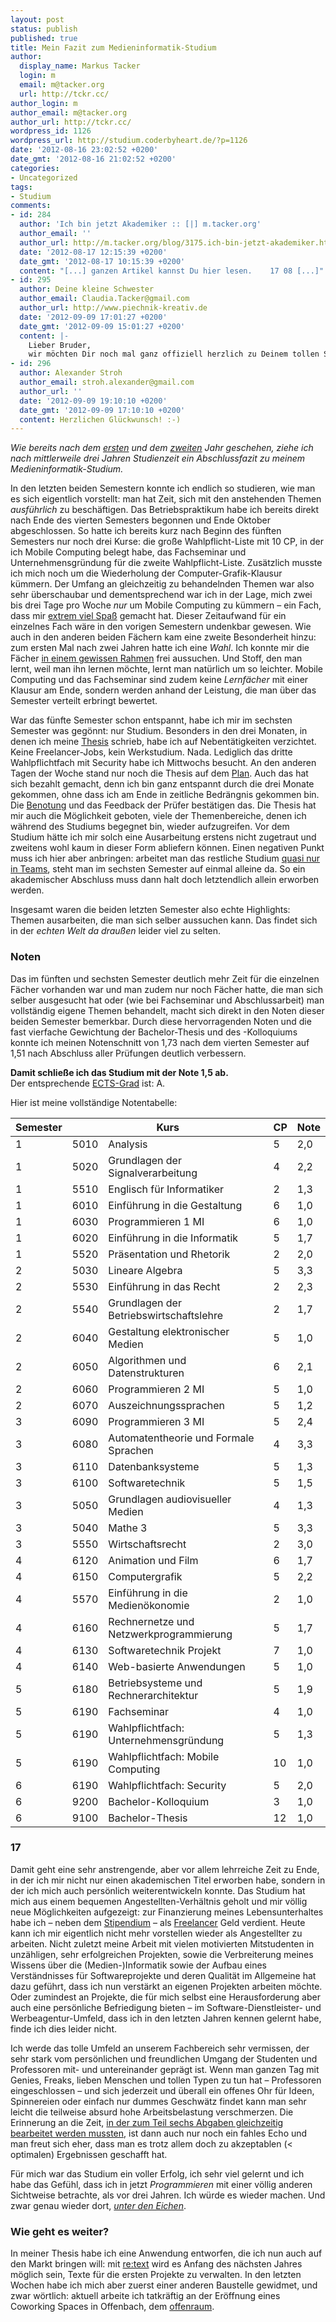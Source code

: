 ```yaml
---
layout: post
status: publish
published: true
title: Mein Fazit zum Medieninformatik-Studium
author:
  display_name: Markus Tacker
  login: m
  email: m@tacker.org
  url: http://tckr.cc/
author_login: m
author_email: m@tacker.org
author_url: http://tckr.cc/
wordpress_id: 1126
wordpress_url: http://studium.coderbyheart.de/?p=1126
date: '2012-08-16 23:02:52 +0200'
date_gmt: '2012-08-16 21:02:52 +0200'
categories:
- Uncategorized
tags:
- Studium
comments:
- id: 284
  author: 'Ich bin jetzt Akademiker :: [|] m.tacker.org'
  author_email: ''
  author_url: http://m.tacker.org/blog/3175.ich-bin-jetzt-akademiker.html
  date: '2012-08-17 12:15:39 +0200'
  date_gmt: '2012-08-17 10:15:39 +0200'
  content: "[...] ganzen Artikel kannst Du hier lesen.    17 08 [...]"
- id: 295
  author: Deine kleine Schwester
  author_email: Claudia.Tacker@gmail.com
  author_url: http://www.piechnik-kreativ.de
  date: '2012-09-09 17:01:27 +0200'
  date_gmt: '2012-09-09 15:01:27 +0200'
  content: |-
    Lieber Bruder,
    wir möchten Dir noch mal ganz offiziell herzlich zu Deinem tollen Studienabschluss gratulieren. An dieser Stelle muss ich mal wieder neidvoll anerkennen: Du bist und bleibst einfach ein Streber ;-) Aber das hast Du Dir voll und ganz verdient! Mach weiter so und verfolge Deine Ziele. Wir wünschen Dir weiterhin viel Erfolg bei all Deinen Projekten. Viele liebe Grüße, Claudi&amp;Olli
- id: 296
  author: Alexander Stroh
  author_email: stroh.alexander@gmail.com
  author_url: ''
  date: '2012-09-09 19:10:10 +0200'
  date_gmt: '2012-09-09 17:10:10 +0200'
  content: Herzlichen Glückwunsch! :-)
---
```

<p><em>Wie bereits nach dem <a href="http://studium.coderbyheart.de/zwischenfazit-nach-einem-jahr" title="Zwischenfazit nach einem Jahr">ersten</a> und dem <a href="http://studium.coderbyheart.de/zwischenfazit-nach-zwei-jahren" title="Zwischenfazit nach zwei Jahren">zweiten</a> Jahr geschehen, ziehe ich nach mittlerweile drei Jahren Studienzeit ein Abschlussfazit zu meinem Medieninformatik-Studium.</em></p>
<p>In den letzten beiden Semestern konnte ich endlich so studieren, wie man es sich eigentlich vorstellt: man hat Zeit, sich mit den anstehenden Themen <em>ausführlich</em> zu beschäftigen. Das Betriebspraktikum habe ich bereits direkt nach Ende des vierten Semesters begonnen und Ende Oktober abgeschlossen. So hatte ich bereits kurz nach Beginn des fünften Semesters nur noch drei Kurse: die große Wahlpflicht-Liste mit 10 CP, in der ich Mobile Computing belegt habe, das Fachseminar und Unternehmensgründung für die zweite Wahlpflicht-Liste. Zusätzlich musste ich mich noch um die Wiederholung der Computer-Grafik-Klausur kümmern. Der Umfang an gleichzeitig zu behandelnden Themen war also sehr überschaubar und dementsprechend war ich in der Lage, mich zwei bis drei Tage pro Woche <em>nur</em> um Mobile Computing zu kümmern &ndash; ein Fach, dass mir <a href="http://studium.coderbyheart.de/projektergebnis-mobile-computing">extrem viel Spaß</a> gemacht hat. Dieser Zeitaufwand für ein einzelnes Fach wäre in den vorigen Semestern undenkbar gewesen. Wie auch in den anderen beiden Fächern kam eine zweite Besonderheit hinzu: zum ersten Mal nach zwei Jahren hatte ich eine <em>Wahl</em>. Ich konnte mir die Fächer <a href="http://studium.coderbyheart.de/listenfaecher">in einem gewissen Rahmen</a> frei aussuchen. Und Stoff, den man lernt, weil man ihn lernen möchte, lernt man natürlich um so leichter. Mobile Computing und das Fachseminar sind zudem keine <em>Lernfächer</em> mit einer Klausur am Ende, sondern werden anhand der Leistung, die man über das Semester verteilt erbringt bewertet.</p>
<p>War das fünfte Semester schon entspannt, habe ich mir im sechsten Semester was gegönnt: nur Studium. Besonders in den drei Monaten, in denen ich meine <a href="http://studium.coderbyheart.de/thesis-abstract" title="Thesis: Abstract">Thesis</a> schrieb, habe ich auf Nebentätigkeiten verzichtet. Keine Freelancer-Jobs, kein Werkstudium. Nada. Lediglich das dritte Wahlpflichtfach mit Security habe ich Mittwochs besucht. An den anderen Tagen der Woche stand nur noch die Thesis auf dem <a href="http://studium.coderbyheart.de/zeitplan-fur-die-thesis" title="Zeitplan für die Thesis">Plan</a>. Auch das hat sich bezahlt gemacht, denn ich bin ganz entspannt durch die drei Monate gekommen, ohne dass ich am Ende in zeitliche Bedrängnis gekommen bin. Die <a href="http://studium.coderbyheart.de/thesis-10" title="Thesis: 1,0">Benotung</a> und das Feedback der Prüfer bestätigen das. Die Thesis hat mir auch die Möglichkeit geboten, viele der Themenbereiche, denen ich während des Studiums begegnet bin, wieder aufzugreifen. Vor dem Studium hätte ich mir solch eine Ausarbeitung erstens nicht zugetraut und zweitens wohl kaum in dieser Form abliefern können. Einen negativen Punkt muss ich hier aber anbringen: arbeitet man das restliche Studium <a href="http://cdn.memegenerator.net/instances/400x/25021691.jpg">quasi nur in Teams</a>, steht man im sechsten Semester auf einmal alleine da. So ein akademischer Abschluss muss dann halt doch letztendlich allein erworben werden. </p>
<p>Insgesamt waren die beiden letzten Semester also echte Highlights: Themen ausarbeiten, die man sich selber aussuchen kann. Das findet sich in der <em>echten Welt da draußen</em> leider viel zu selten.</p>
<h3 class="textimage">Noten</h3>
<p>Das im fünften und sechsten Semester deutlich mehr Zeit für die einzelnen Fächer vorhanden war und man zudem nur noch Fächer hatte, die man sich selber ausgesucht hat oder (wie bei Fachseminar und Abschlussarbeit) man vollständig eigene Themen behandelt, macht sich direkt in den Noten dieser beiden Semester bemerkbar. Durch diese hervorragenden Noten und die fast vierfache Gewichtung der Bachelor-Thesis und des -Kolloquiums konnte ich meinen Notenschnitt von 1,73 nach dem vierten Semester auf 1,51 nach Abschluss aller Prüfungen deutlich verbessern.</p>
<p><strong>Damit schließe ich das Studium mit der Note 1,5 ab.</strong><br />
Der entsprechende <a href="http://de.wikipedia.org/wiki/European_Credit_Transfer_System#ECTS-Einstufungstabellen">ECTS-Grad</a> ist: A.</p>
<p>Hier ist meine vollständige Notentabelle:</p>
<table class="normal">
<thead>
<tr>
<th>Semester</th>
<th colspan="2">Kurs</th>
<th>CP</th>
<th>Note</th>
</tr>
</thead>
<tbody>
<tr>
<td class="center">1</td>
<td>5010</td>
<td>Analysis</td>
<td class="center">5</td>
<td>2,0</td>
</tr>
<tr>
<td class="center">1</td>
<td>5020</td>
<td>Grundlagen der Signalverarbeitung</td>
<td class="center">4</td>
<td>2,2</td>
</tr>
<tr>
<td class="center">1</td>
<td>5510</td>
<td>Englisch für Informatiker</td>
<td class="center">2</td>
<td>1,3</td>
</tr>
<tr>
<td class="center">1</td>
<td>6010</td>
<td>Einführung in die Gestaltung</td>
<td class="center">6</td>
<td>1,0</td>
</tr>
<tr>
<td class="center">1</td>
<td>6030</td>
<td>Programmieren 1 MI</td>
<td class="center">6</td>
<td>1,0</td>
</tr>
<tr>
<td class="center">1</td>
<td>6020</td>
<td>Einführung in die Informatik</td>
<td class="center">5</td>
<td>1,7</td>
</tr>
<tr>
<td class="center">1</td>
<td>5520</td>
<td>Präsentation und Rhetorik</td>
<td class="center">2</td>
<td>2,0</td>
</tr>
<tr>
<td class="center">2</td>
<td>5030</td>
<td>Lineare Algebra</td>
<td class="center">5</td>
<td>3,3</td>
</tr>
<tr>
<td class="center">2</td>
<td>5530</td>
<td>Einführung in das Recht</td>
<td class="center">2</td>
<td>2,3</td>
</tr>
<tr>
<td class="center">2</td>
<td>5540</td>
<td>Grundlagen der Betriebswirtschaftslehre</td>
<td class="center">2</td>
<td>1,7</td>
</tr>
<tr>
<td class="center">2</td>
<td>6040</td>
<td>Gestaltung elektronischer Medien</td>
<td class="center">5</td>
<td>1,0</td>
</tr>
<tr>
<td class="center">2</td>
<td>6050</td>
<td>Algorithmen und Datenstrukturen</td>
<td class="center">6</td>
<td>2,1</td>
</tr>
<tr>
<td class="center">2</td>
<td>6060</td>
<td>Programmieren 2 MI</td>
<td class="center">5</td>
<td>1,0</td>
</tr>
<tr>
<td class="center">2</td>
<td>6070</td>
<td>Auszeichnungssprachen</td>
<td class="center">5</td>
<td>1,2</td>
</tr>
<tr>
<td class="center">3</td>
<td>6090</td>
<td>Programmieren 3 MI</td>
<td class="center">5</td>
<td>2,4</td>
</tr>
<tr>
<td class="center">3</td>
<td>6080</td>
<td>Automatentheorie und Formale Sprachen</td>
<td class="center">4</td>
<td>3,3</td>
</tr>
<tr>
<td class="center">3</td>
<td>6110</td>
<td>Datenbanksysteme</td>
<td class="center">5</td>
<td>1,3</td>
</tr>
<tr>
<td class="center">3</td>
<td>6100</td>
<td>Softwaretechnik</td>
<td class="center">5</td>
<td>1,5</td>
</tr>
<tr>
<td class="center">3</td>
<td>5050</td>
<td>Grundlagen audiovisueller Medien</td>
<td class="center">4</td>
<td>1,3</td>
</tr>
<tr>
<td class="center">3</td>
<td>5040</td>
<td>Mathe 3</td>
<td class="center">5</td>
<td>3,3</td>
</tr>
<tr>
<td class="center">3</td>
<td>5550</td>
<td>Wirtschaftsrecht</td>
<td class="center">2</td>
<td>3,0</td>
</tr>
<tr>
<td class="center">4</td>
<td>6120</td>
<td>Animation und Film</td>
<td class="center">6</td>
<td>1,7</td>
</tr>
<tr>
<td class="center">4</td>
<td>6150</td>
<td>Computergrafik</td>
<td class="center">5</td>
<td>2,2</td>
</tr>
<tr>
<td class="center">4</td>
<td>5570</td>
<td>Einführung in die Medienökonomie</td>
<td class="center">2</td>
<td>1,0</td>
</tr>
<tr>
<td class="center">4</td>
<td>6160</td>
<td>Rechnernetze und Netzwerkprogrammierung</td>
<td class="center">5</td>
<td>1,7</td>
</tr>
<tr>
<td class="center">4</td>
<td>6130</td>
<td>Softwaretechnik Projekt</td>
<td class="center">7</td>
<td>1,0</td>
</tr>
<tr>
<td class="center">4</td>
<td>6140</td>
<td>Web-basierte Anwendungen</td>
<td class="center">5</td>
<td>1,0</td>
</tr>
<tr>
<td class="center">5</td>
<td>6180</td>
<td>Betriebsysteme und Rechnerarchitektur</td>
<td class="center">5</td>
<td>1,9</td>
</tr>
<tr>
<td class="center">5</td>
<td>6190</td>
<td>Fachseminar</td>
<td class="center">4</td>
<td>1,0</td>
</tr>
<tr>
<td class="center">5</td>
<td>6190</td>
<td>Wahlpflichtfach: Unternehmensgründung</td>
<td class="center">5</td>
<td>1,3</td>
</tr>
<tr>
<td class="center">5</td>
<td>6190</td>
<td>Wahlpflichtfach: Mobile Computing</td>
<td class="center">10</td>
<td>1,0</td>
</tr>
<tr>
<td class="center">6</td>
<td>6190</td>
<td>Wahlpflichtfach: Security</td>
<td class="center">5</td>
<td>2,0</td>
</tr>
<tr>
<td class="center">6</td>
<td>9200</td>
<td>Bachelor-Kolloquium</td>
<td class="center">3</td>
<td>1,0</td>
</tr>
<tr>
<td class="center">6</td>
<td>9100</td>
<td>Bachelor-Thesis</td>
<td class="center">12</td>
<td>1,0</td>
</tr>
</tbody>
</table>
<h3 class="textimage">17</h3>
<p>Damit geht eine sehr anstrengende, aber vor allem lehrreiche Zeit zu Ende, in der ich mir nicht nur einen akademischen Titel erworben habe, sondern in der ich mich auch persönlich weiterentwickeln konnte. Das Studium hat mich aus einem bequemen Angestellten-Verhältnis geholt und mir völlig neue Möglichkeiten aufgezeigt: zur Finanzierung meines Lebensunterhaltes habe ich &ndash; neben dem <a href="http://m.tacker.org/blog/1574.erststudium-mit-29-dank-aufstiegsstipendium.html">Stipendium</a> &ndash; als <a href="http://coderbyheart.de/">Freelancer</a> Geld verdient. Heute kann ich mir eigentlich nicht mehr vorstellen wieder als Angestellter zu arbeiten. Nicht zuletzt meine Arbeit mit vielen motivierten Mitstudenten in unzähligen, sehr erfolgreichen Projekten, sowie die Verbreiterung meines Wissens über die (Medien-)Informatik sowie der Aufbau eines Verständnisses für Softwareprojekte und deren Qualität im Allgemeine hat dazu geführt, dass ich nun verstärkt an eigenen Projekten arbeiten möchte. Oder zumindest an Projekte, die für mich selbst eine Herausforderung aber auch eine persönliche Befriedigung bieten &ndash; im Software-Dienstleister- und Werbeagentur-Umfeld, dass ich in den letzten Jahren kennen gelernt habe, finde ich dies leider nicht.</p>
<p>Ich werde das tolle Umfeld an unserem Fachbereich sehr vermissen, der sehr stark vom persönlichen und freundlichen Umgang der Studenten und Professoren mit- und untereinander geprägt ist. Wenn man ganzen Tag mit Genies, Freaks, lieben Menschen und tollen Typen zu tun hat &ndash; Professoren eingeschlossen &ndash; und sich jederzeit und überall ein offenes Ohr für Ideen, Spinnereien oder einfach nur dummes Geschwätz findet kann man sehr leicht die teilweise absurd hohe Arbeitsbelastung verschmerzen. Die Erinnerung an die Zeit, <a href="http://studium.coderbyheart.de/bewertete-abgaben-im-4-semester">in der zum Teil sechs Abgaben gleichzeitig bearbeitet werden mussten</a>, ist dann auch nur noch ein fahles Echo und man freut sich eher, dass man es trotz allem doch zu akzeptablen (&lt; optimalen) Ergebnissen geschafft hat.</p>
<p>Für mich war das Studium ein voller Erfolg, ich sehr viel gelernt und ich habe das Gefühl, dass ich in jetzt <em>Programmieren</em> mit einer völlig anderen Sichtweise betrachte, als vor drei Jahren. Ich würde es wieder machen. Und zwar genau wieder dort, <a href="http://www.hs-rm.de/medieninformatik"><em>unter den Eichen</em></a>.</p>
<h3 class="textimage">Wie geht es weiter?</h3>
<p>In meiner Thesis habe ich eine Anwendung entworfen, die ich nun auch auf den Markt bringen will: mit <a href="http://retext.it/" rel="me">re:text</a> wird es Anfang des nächsten Jahres möglich sein, Texte für die ersten Projekte zu verwalten. In den letzten Wochen habe ich mich aber zuerst einer anderen Baustelle gewidmet, und zwar wörtlich: aktuell arbeite ich tatkräftig an der Eröffnung eines Coworking Spaces in Offenbach, dem <a href="http://offenraum.de/" rel="me">offenraum</a>.</p>

